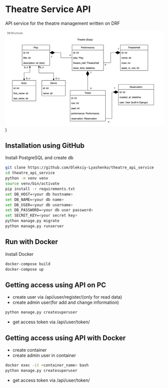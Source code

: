 
# Theatre Service API

API service for the theatre management written on DRF

![Website Interface](static/img/demo/db_structure.png))


## Installation using GitHub

Install PostgreSQL and create db

```bash
git clone https://github.com/Oleksiy-Lyashenko/theatre_api_service
cd theatre_api_service
python -m venv venv
source venv/bin/activate
pip install -r requirements.txt
set DB_HOST=<your db hostname>
set DB_NAME=<your db name>
set DB_USER=<your db username>
set DB_PASSWORD=<your db user password>
set SECRET_KEY=<your secret key>
python manage.py migrate
python manage.py runserver
```


    
## Run with Docker

Install Docker

```bash
docker-compose build
docker-compose up
```


## Getting access using API on PC

- create user via /api/user/register/(only for read data)
- create admin user(for add and change information)
```bash
python manage.py createsuperuser
```
- get access token via /api/user/token/



## Getting access using API with Docker

- create container
- create admin user in container
```bash
docker exec -it <container_name> bash
python manage.py createsuperuser
```
- get access token via /api/user/token/
